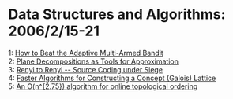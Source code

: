 # Data Structures and Algorithms: 2006/2/15-21  
1: [How to Beat the Adaptive Multi-Armed Bandit](https://doi.org/10.48550/arXiv.cs/0602053)  
2: [Plane Decompositions as Tools for Approximation](https://doi.org/10.48550/arXiv.cs/0602057)  
3: [Renyi to Renyi -- Source Coding under Siege](https://doi.org/10.48550/arXiv.cs/0602067)  
4: [Faster Algorithms for Constructing a Concept (Galois) Lattice](https://doi.org/10.48550/arXiv.cs/0602069)  
5: [An O(n^{2.75}) algorithm for online topological ordering](https://doi.org/10.48550/arXiv.cs/0602073)  